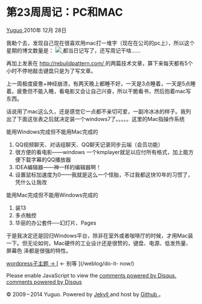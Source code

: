 #  第23周周记：PC和MAC

[ Yuguo ](http://yuguo.us) 2010年 12月 28日

我勒个去，发现自己现在很喜欢用mac打一堆字（现在在公司的pc上），所以这个星期的博文数量是： [
![](http://yuguo.us/files/2010/12/QQ拼音截图未命名.png)
](http://yuguo.us/files/2010/12/QQ拼音截图未命名.png) 都当日记写了，还写周记干啥……

再加上发表在 [ http://rebuildpattern.com/ ](http://rebuildpattern.com/)
的两篇技术文章，算下来每天都有5个小时不停地敲击键盘只是为了写文章。

上一周极度疲惫+神经崩溃，有两天晚上都睡不好，一天是3点睡着，一天是5点睡着。疲惫但不能入睡，看电影又会让自己兴奋，所以干脆看书，然后抱着mac写东西。

话说用了mac这么久，还是感觉它一点都不亲切可爱，一副冷冰冰的样子。我列出了下面这张表之后就决定装一个windows7了。。。。。这里的Mac指操作系统

能用Windows完成但不能用Mac完成的

  1. QQ视频聊天、对话组聊天、QQ聊天记录同步云端（会员功能） 
  2. 很方便的看电影——windows 一个kmplayer就足以应付所有格式，加上能方便下载字幕的QQ播放器 
  3. IDEA编辑器——神一样的编辑器啊！ 
  4. 设置鼠标加速度为0——我就是这么一个怪胎，不过我都这快10年的习惯了，凭什么让我改 

能用Mac完成但不能用Windows完成的

  1. 装13 
  2. 多点触控 
  3. 华丽的办公套件──幻灯片、Pages 

于是我决定还是回归Windows平台，除非在室外或者咖啡厅的时候，才用Mac装一下。但无论如何，Mac硬件的工业设计还是很赞的，键盘、电源、低发热量、屏幕色
泽都是很强的特性。

[ wordpress子主题 → ](/weblog/wordpress-child-theme/) [ ← 别等 ](/weblog/do-it-
now/)

Please enable JavaScript to view the [ comments powered by Disqus.
](http://disqus.com/?ref_noscript) [ comments powered by  Disqus
](http://disqus.com)

© 2009 – 2014 Yuguo. Powered by [ Jekyll ](https://github.com/mojombo/jekyll)
and host by [ Github ](https://github.com/yuguo) 。


